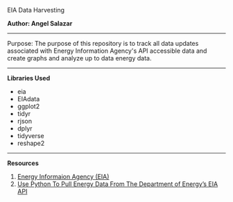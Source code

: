 EIA Data Harvesting

**Author: Angel Salazar**

***

Purpose: The purpose of this repository is to track all data updates associated with Energy Information Agency's API accessible data and create graphs and analyze up to data energy data.

***

**Libraries Used**
- eia
- EIAdata
- ggplot2
- tidyr
- rjson
- dplyr
- tidyverse
- reshape2

***

**Resources**

1. [Energy Informaion Agency (EIA)](https://www.eia.gov/)
2. [Use Python To Pull Energy Data From The Department of Energy’s EIA API](https://medium.com/analytics-vidhya/use-python-to-pull-energy-data-from-the-us-department-of-energys-api-11d6f724927e)
